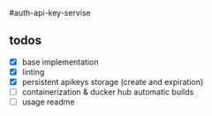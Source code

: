 #auth-api-key-servise

## todos
- [x] base implementation
- [x] linting
- [x] persistent apikeys storage (create and expiration)
- [ ] containerization & ducker hub automatic builds
- [ ] usage readme